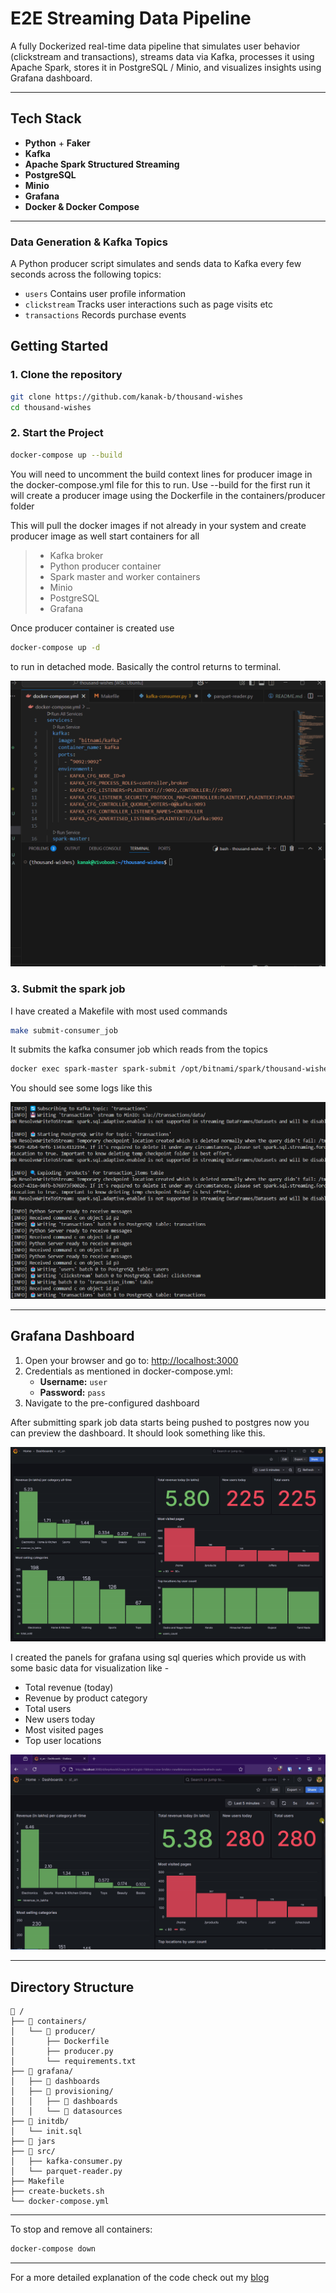 # E2E Streaming Data Pipeline

A fully Dockerized real-time data pipeline that simulates user behavior (clickstream and transactions), streams data via Kafka, processes it using Apache Spark, stores it in PostgreSQL / Minio, and visualizes insights using Grafana dashboard.

---

## Tech Stack

- **Python** + **Faker**
- **Kafka**
- **Apache Spark Structured Streaming**
- **PostgreSQL**
- **Minio**
- **Grafana**
- **Docker & Docker Compose**

---

### Data Generation & Kafka Topics

A Python producer script simulates and sends data to Kafka every few seconds across the following topics:

- `users` Contains user profile information
- `clickstream` Tracks user interactions such as page visits etc
- `transactions` Records purchase events

## Getting Started

### 1. Clone the repository

```bash
git clone https://github.com/kanak-b/thousand-wishes
cd thousand-wishes
```

### 2. Start the Project

```bash
docker-compose up --build
```

You will need to uncomment the build context lines for producer image in the docker-compose.yml file for this to run. Use --build for the first run it will create a producer image using the Dockerfile in the containers/producer folder

This will pull the docker images if not already in your system and create producer image as well start containers for all

> - Kafka broker
> - Python producer container
> - Spark master and worker containers
> - Minio
> - PostgreSQL
> - Grafana

Once producer container is created use

```bash
docker-compose up -d
```

to run in detached mode. Basically the control returns to terminal.

![docker compose Preview](images/docker-compose.gif)

### 3. Submit the spark job

I have created a Makefile with most used commands

```bash
make submit-consumer_job
```

It submits the kafka consumer job which reads from the topics

```bash
docker exec spark-master spark-submit /opt/bitnami/spark/thousand-wishes/kafka-consumer.py
```

You should see some logs like this

![Spark job Preview](images/sparksubmit.png)

---

## Grafana Dashboard

1. Open your browser and go to: [http://localhost:3000](http://localhost:3000)
2. Credentials as mentioned in docker-compose.yml:
   - **Username:** `user`
   - **Password:** `pass`
3. Navigate to the pre-configured dashboard

After submitting spark job data starts being pushed to postgres now you can preview the dashboard. It should look something like this.

![Dashboard Preview](images/dashboard.png)

I created the panels for grafana using sql queries which provide us with some basic data for visualization like -

- Total revenue (today)
- Revenue by product category
- Total users
- New users today
- Most visited pages
- Top user locations

![Dashboard Preview](images/dashboard-gif.gif)

---

## Directory Structure

```
📁 /
├── 📁 containers/
│   └── 📁 producer/
│       ├── Dockerfile
│       ├── producer.py
│       └── requirements.txt
├── 📁 grafana/
│   ├── 📁 dashboards
│   ├── 📁 provisioning/
│   │   ├── 📁 dashboards
│   │   └── 📁 datasources
├── 📁 initdb/
│   └── init.sql
├── 📁 jars
├── 📁 src/
│   ├── kafka-consumer.py
│   └── parquet-reader.py
├── Makefile
├── create-buckets.sh
└── docker-compose.yml

```

---

To stop and remove all containers:

```bash
docker-compose down
```

---

For a more detailed explanation of the code check out my [blog](https://kanak.blogpro.so/simulating-real-time-user-journeys-with-python-and-kafka)
